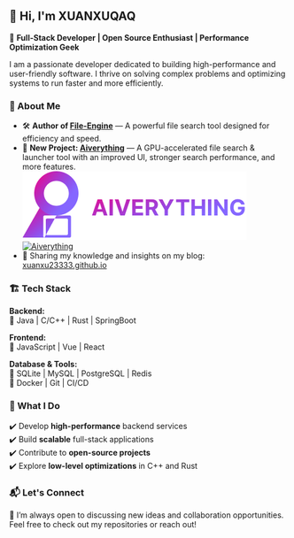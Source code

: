 ## 👋 Hi, I'm XUANXUQAQ  

🚀 **Full-Stack Developer | Open Source Enthusiast | Performance Optimization Geek**  

I am a passionate developer dedicated to building high-performance and user-friendly software. I thrive on solving complex problems and optimizing systems to run faster and more efficiently.  

### 📌 About Me  
- 🛠️ **Author of [File-Engine](https://github.com/XUANXUQAQ/File-Engine)** — A powerful file search tool designed for efficiency and speed.  
- 🚀 **New Project: [Aiverything](https://meta.appinn.net/t/topic/66229)** — A GPU-accelerated file search & launcher tool with an improved UI, stronger search performance, and more features.  
  ![Aiverything-LOGO](https://raw.githubusercontent.com/panwangwin/aiverything-official-forum/refs/heads/main/logo-2.png)  
  [![Aiverything](https://img.shields.io/badge/Try-Aiverything-blue?style=for-the-badge)](https://github.com/panwangwin/aiverything-official-forum)  
- 📖 Sharing my knowledge and insights on my blog: [xuanxu23333.github.io](https://xuanxu23333.github.io/)  

### 🏗️ Tech Stack  
**Backend:**  
🔹 Java | C/C++ | Rust | SpringBoot  

**Frontend:**  
🔹 JavaScript | Vue | React  

**Database & Tools:**  
🔹 SQLite | MySQL | PostgreSQL | Redis  
🔹 Docker | Git | CI/CD  

### 🌟 What I Do  
✔️ Develop **high-performance** backend services  
✔️ Build **scalable** full-stack applications  
✔️ Contribute to **open-source projects**  
✔️ Explore **low-level optimizations** in C++ and Rust  

### 📬 Let's Connect  
💬 I’m always open to discussing new ideas and collaboration opportunities. Feel free to check out my repositories or reach out!  
